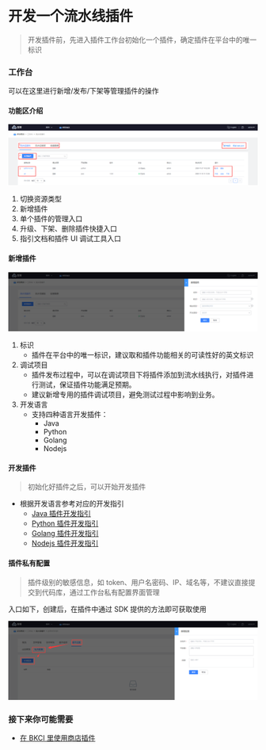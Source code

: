 # 开发一个流水线插件

> 开发插件前，先进入插件工作台初始化一个插件，确定插件在平台中的唯一标识

### 工作台 <a id="&#x5DE5;&#x4F5C;&#x53F0;"></a>

可以在这里进行新增/发布/下架等管理插件的操作

#### 功能区介绍 <a id="&#x529F;&#x80FD;&#x533A;&#x4ECB;&#x7ECD;"></a>

![](../../../.gitbook/assets/image%20%2844%29.png)

1. 切换资源类型
2. 新增插件
3. 单个插件的管理入口
4. 升级、下架、删除插件快捷入口
5. 指引文档和插件 UI 调试工具入口

#### 新增插件 <a id="&#x65B0;&#x589E;&#x63D2;&#x4EF6;"></a>

![](../../../.gitbook/assets/image%20%2830%29.png)

1. 标识
   * 插件在平台中的唯一标识，建议取和插件功能相关的可读性好的英文标识
2. 调试项目
   * 插件发布过程中，可以在调试项目下将插件添加到流水线执行，对插件进行测试，保证插件功能满足预期。
   * 建议新增专用的插件调试项目，避免测试过程中影响到业务。
3. 开发语言
   * 支持四种语言开发插件：
     * Java
     * Python
     * Golang
     * Nodejs

#### 开发插件 <a id="&#x5F00;&#x53D1;&#x63D2;&#x4EF6;"></a>

> 初始化好插件之后，可以开始开发插件

* 根据开发语言参考对应的开发指引
  * [Java 插件开发指引](https://github.com/ci-plugins/ci-plugins-wiki/blob/master/guide/guide_java.md)
  * [Python 插件开发指引](https://github.com/ci-plugins/ci-plugins-wiki/blob/master/guide/guide_python.md)
  * [Golang 插件开发指引](https://github.com/ci-plugins/ci-plugins-wiki/blob/master/guide/guide_golang.md)
  * [Nodejs 插件开发指引](https://github.com/ci-plugins/ci-plugins-wiki/blob/master/guide/guide_nodejs.md)

#### 插件私有配置 <a id="&#x63D2;&#x4EF6;&#x79C1;&#x6709;&#x914D;&#x7F6E;"></a>

> 插件级别的敏感信息，如 token、用户名密码、IP、域名等，不建议直接提交到代码库，通过工作台私有配置界面管理

入口如下，创建后，在插件中通过 SDK 提供的方法即可获取使用 

![](../../../.gitbook/assets/image%20%282%29.png)

### 接下来你可能需要 <a id="&#x63A5;&#x4E0B;&#x6765;&#x4F60;&#x53EF;&#x80FD;&#x9700;&#x8981;"></a>

* [在 BKCI 里使用商店插件](../upload-plugin.md)

